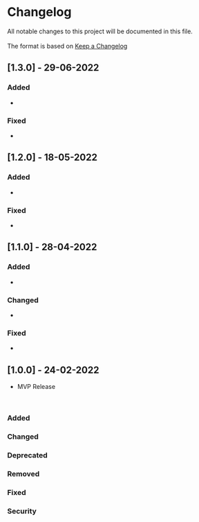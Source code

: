 # Changelog  
All notable changes to this project will be documented in this file.  
​  
The format is based on [Keep a Changelog](https://keepachangelog.com/en/1.0.0/)

## [1.3.0] - 29-06-2022
### Added
-
### Fixed
-
## [1.2.0] - 18-05-2022
### Added
-
### Fixed
-

## [1.1.0] - 28-04-2022
### Added
-
### Changed
-
### Fixed
-

## [1.0.0] - 24-02-2022
- MVP Release

  
​  
### Added 
### Changed  
### Deprecated
### Removed
### Fixed
### Security

